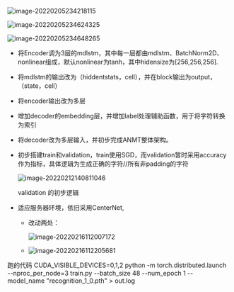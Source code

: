![image-20220205234218115](https://gitee.com/zhu-qipeng/blogImage/raw/master/blogImage/202202052343816.png)

![image-20220205234624325](https://gitee.com/zhu-qipeng/blogImage/raw/master/blogImage/202202052346365.png)

![image-20220205234648265](https://gitee.com/zhu-qipeng/blogImage/raw/master/blogImage/202202052346325.png)

- 将Encoder调为3层的mdlstm，其中每一层都由mdlstm、BatchNorm2D、nonlinear组成，默认nonlinear为tanh，其中hidensize为[256,256,256].

- 将mdlstm的输出改为（hiddentstats，cell），并在block输出为output，（state，cell）

- 将encoder输出改为多层

- 增加decoder的embedding层，并增加label处理辅助函数，用于将字符转换为索引

- 将decoder改为多层输入，并初步完成ANMT整体架构。

- 初步搭建train和validation，train使用SGD，而validation暂时采用accuracy作为指标，具体逻辑为生成正确的字符//所有非padding的字符

  ![image-20220212140811046](https://gitee.com/luo-zhuoyan-58119327/myimage/raw/master/img/image-20220212140811046.png)

  validation 的初步逻辑
  
- 适应服务器环境，依旧采用CenterNet,

  - 改动两处：

    ![image-20220216112007172](https://gitee.com/luo-zhuoyan-58119327/myimage/raw/master/img/image-20220216112007172.png)

  - ![image-20220216112205681](https://gitee.com/luo-zhuoyan-58119327/myimage/raw/master/img/image-20220216112205681.png)

跑的代码
CUDA_VISIBLE_DEVICES=0,1,2 python -m torch.distributed.launch --nproc_per_node=3 train.py --batch_size 48 --num_epoch 1 --model_name "recognition_1_0.pth" > out.log